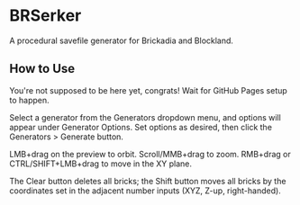 # BRSerker
A procedural savefile generator for Brickadia and Blockland.

## How to Use
You're not supposed to be here yet, congrats! Wait for GitHub Pages setup to happen.
 
Select a generator from the Generators dropdown menu, and options will appear under Generator Options. Set options as desired, then click the Generators > Generate button.

LMB+drag on the preview to orbit. Scroll/MMB+drag to zoom. RMB+drag or CTRL/SHIFT+LMB+drag to move in the XY plane.

The Clear button deletes all bricks; the Shift button moves all bricks by the coordinates set in the adjacent number inputs (XYZ, Z-up, right-handed).
